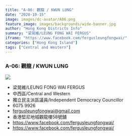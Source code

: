 ```yaml
---
title: "A-06: 觀龍 / KWUN LUNG"
date: "2020-10-15"
image: images/dc-avatar/A06.png
feature_image: images/backgrounds/wide-banner.jpg
author: "Hong Kong Districts Info"
summary: "梁晃維/LEUNG FONG WAI FERGUS"
iframe: "https://www.facebook.com/fergusleungfongwai/"
categories: ["Hong Kong Island"]
tags: ["Central and Western"]
---
```


### A-06: 觀龍 / KWUN LUNG  
![](/images/dc-avatar/A06.png)  

 - 梁晃維/LEUNG FONG WAI FERGUS  
 - 中西區/Central and Western  
 - 獨立民主派區議員/Independent Democracy Councillor  
 - 6075 9926  
 - fergusleungfongwai@gmail.com  
 - 香港堅尼地城觀龍樓58號舖  
 - https://www.facebook.com/fergusleungfongwai/  
 - https://www.facebook.com/fergusleungfongwai/
